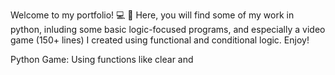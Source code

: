 Welcome to my portfolio! 💻 🎉 
Here, you will find some of my work in python, inluding some basic logic-focused programs, and especially a video game (150+ lines) I created using functional and conditional logic. 
Enjoy!

Python Game:
Using functions like clear and 
